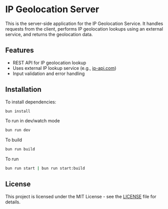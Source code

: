 # IP Geolocation Server

This is the server-side application for the IP Geolocation Service. It handles requests from the client, performs IP geolocation lookups using an external service, and returns the geolocation data.

## Features

- REST API for IP geolocation lookup
- Uses external IP lookup service (e.g., [ip-api.com](https://ip-api.com/))
- Input validation and error handling

## Installation

To install dependencies:

```bash
bun install
```

To run in dev/watch mode

```bash
bun run dev
```

To build

```bash
bun run build
```

To run

```bash
bun run start | bun run start:build
```

## License

This project is licensed under the MIT License - see the [LICENSE](./LICENSE) file for details.
